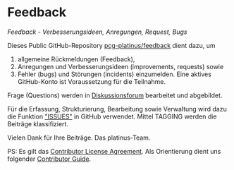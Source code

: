 # Feedback
*Feedback - Verbesserungsideen, Anregungen, Request, Bugs*

Dieses Public GitHub-Repository [pcg-platinus/feedback](https://github.com/pcg-platinus/feedback/) dient dazu, um 
1. allgemeine Rückmeldungen (Feedback), 
2. Anregungen und Verbesserungsideen (improvements, requests) sowie 
3. Fehler (bugs) und Störungen (incidents)
einzumelden. Eine aktives GitHub-Konto ist Voraussetzung für die Teilnahme.  

Frage (Questions) werden in [Diskussionsforum](https://github.com/pcg-platinus/feedback/discussions) bearbeitet und abgebildet. 

Für die Erfassung, Strukturierung, Bearbeitung sowie Verwaltung wird dazu die Funktion ["ISSUES"](https://github.com/pcg-platinus/feedback/issues) in GitHub verwendet. Mittel TAGGING werden die Beiträge klassifiziert.

Vielen Dank für Ihre Beiträge. Das platinus-Team.


PS: 
Es gilt das [Contributor License Agreement](https://github.com/kubernetes/community/blob/master/CLA.md). 
Als Orientierung dient uns folgender [Contributor Guide](https://www.kubernetes.dev/docs/guide/#contributor-guide).
